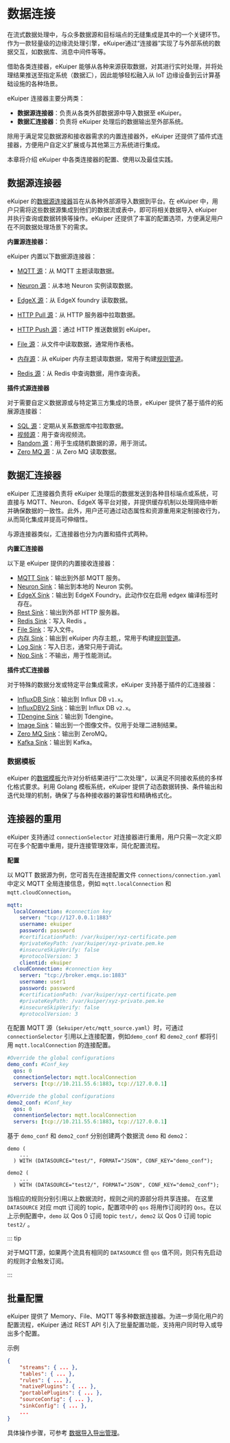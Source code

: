 # 数据连接

在流式数据处理中，与众多数据源和目标端点的无缝集成是其中的一个关键环节。作为一款轻量级的边缘流处理引擎，eKuiper通过“连接器”实现了与外部系统的数据交互，如数据库、消息中间件等等。

借助各类连接器，eKuiper 能够从各种来源获取数据，对其进行实时处理，并将处理结果推送至指定系统（数据汇），因此能够轻松融入从 IoT 边缘设备到云计算基础设施的各种场景。

eKuiper 连接器主要分两类：

- **数据源连接器**：负责从各类外部数据源中导入数据至 eKuiper。
- **数据汇连接器**：负责将 eKuiper 处理后的数据输出至外部系统。

除用于满足常见数据源和接收器需求的内置连接器外，eKuiper 还提供了插件式连接器，方便用户自定义扩展或与其他第三方系统进行集成。

本章将介绍 eKuiper 中各类连接器的配置、使用以及最佳实践。

## 数据源连接器

eKuiper 的[数据源连接器](./sources/overview.md)旨在从各种外部源导入数据到平台。在 eKuiper 中，用户只需将这些数据源集成到他们的数据流或表中，即可将相关数据导入 eKuiper 并执行查询或数据转换等操作。eKuiper 还提供了丰富的配置选项，方便满足用户在不同数据处理场景下的需求。

**内置源连接器：**

eKuiper 内置以下数据源连接器：

- [MQTT 源](./sources/builtin/mqtt.md)：从 MQTT 主题读取数据。
- [Neuron 源](./sources/builtin/neuron.md)：从本地 Neuron 实例读取数据。
- [EdgeX 源](./sources/builtin/edgex.md)：从 EdgeX foundry 读取数据。
- [HTTP Pull 源](./sources/builtin/http_pull.md)：从 HTTP 服务器中拉取数据。 
- [HTTP Push 源](./sources/builtin/http_push.md)：通过 HTTP 推送数据到 eKuiper。
- [File 源](./sources/builtin/file.md)：从文件中读取数据，通常用作表格。
- [内存源](./sources/builtin/memory.md)：从 eKuiper 内存主题读取数据，常用于构建[规则管道](./rules/rule_pipeline.md)。

- [Redis 源](./sources/builtin/redis.md)：从 Redis 中查询数据，用作查询表。

**插件式源连接器**

对于需要自定义数据源或与特定第三方集成的场景，eKuiper 提供了基于插件的拓展源连接器：

- [SQL 源](./sources/plugin/sql.md)：定期从关系数据库中拉取数据。
- [视频源](./sources/plugin/video.md)：用于查询视频流。
- [Random 源](./sources/plugin/random.md)：用于生成随机数据的源，用于测试。
- [Zero MQ 源](./sources/plugin/zmq.md)：从 Zero MQ 读取数据。

## 数据汇连接器

eKuiper 汇连接器负责将 eKuiper 处理后的数据发送到各种目标端点或系统，可直接与 MQTT、Neuron、EdgeX 等平台对接，并提供缓存机制以处理网络中断并确保数据的一致性。此外，用户还可通过动态属性和资源重用来定制接收行为，从而简化集成并提高可伸缩性。

与源连接器类似，汇连接器也分为内置和插件式两种。

**内置汇连接器**

以下是 eKuiper 提供的内置接收连接器：

- [MQTT Sink](./sinks/builtin/mqtt.md)：输出到外部 MQTT 服务。
- [Neuron Sink](./sinks/builtin/neuron.md)：输出到本地的 Neuron 实例。
- [EdgeX Sink](./sinks/builtin/edgex.md)：输出到 EdgeX Foundry。此动作仅在启用 edgex 编译标签时存在。
- [Rest Sink](./sinks/builtin/rest.md)：输出到外部 HTTP 服务器。
- [Redis Sink](./sinks/builtin/redis.md)：写入 Redis 。
- [File Sink](./sinks/builtin/file.md)：写入文件。
- [内存 Sink](./sinks/builtin/memory.md)：输出到 eKuiper 内存主题,，常用于构建[规则管道](./rules/rule_pipeline.md)。
- [Log Sink](./sinks/builtin/log.md)：写入日志，通常只用于调试。
- [Nop Sink](./sinks/builtin/nop.md)：不输出，用于性能测试。

**插件式汇连接器**

对于特殊的数据分发或特定平台集成需求，eKuiper 支持基于插件的汇连接器：

- [InfluxDB Sink](./sinks/plugin/influx.md)：输出到 Influx DB `v1.x`。
- [InfluxDBV2 Sink](./sinks/plugin/influx2.md)：输出到 Influx DB `v2.x`。
- [TDengine Sink](./sinks/plugin/tdengine.md)：输出到 Tdengine。
- [Image Sink](./sinks/plugin/image.md)：输出到一个图像文件。仅用于处理二进制结果。
- [Zero MQ Sink](./sinks/plugin/zmq.md)：输出到 ZeroMQ。
- [Kafka Sink](./sinks/plugin/kafka.md)：输出到 Kafka。

### 数据模板

eKuiper 的[数据模板](./sinks/data_template.md)允许对分析结果进行"二次处理"，以满足不同接收系统的多样化格式要求。利用 Golang 模板系统，eKuiper 提供了动态数据转换、条件输出和迭代处理的机制，确保了与各种接收器的兼容性和精确格式化。

## 连接器的重用

eKuiper 支持通过 `connectionSelector` 对连接器进行重用，用户只需一次定义即可在多个配置中重用，提升连接管理效率，简化配置流程。

**配置**

以 MQTT 数据源为例，您可首先在连接配置文件 `connections/connection.yaml` 中定义 MQTT 全局连接信息，例如  `mqtt.localConnection` 和 `mqtt.cloudConnection`。

```yaml
mqtt:
  localConnection: #connection key
    server: "tcp://127.0.0.1:1883"
    username: ekuiper
    password: password
    #certificationPath: /var/kuiper/xyz-certificate.pem
    #privateKeyPath: /var/kuiper/xyz-private.pem.ke
    #insecureSkipVerify: false
    #protocolVersion: 3
    clientid: ekuiper
  cloudConnection: #connection key
    server: "tcp://broker.emqx.io:1883"
    username: user1
    password: password
    #certificationPath: /var/kuiper/xyz-certificate.pem
    #privateKeyPath: /var/kuiper/xyz-private.pem.ke
    #insecureSkipVerify: false
    #protocolVersion: 3
```

在配置 MQTT 源（`$ekuiper/etc/mqtt_source.yaml`）时，可通过 `connectionSelector` 引用以上连接配置，例如`demo_conf` 和 `demo2_conf` 都将引用 `mqtt.localConnection` 的连接配置。

```yaml
#Override the global configurations
demo_conf: #Conf_key
  qos: 0
  connectionSelector: mqtt.localConnection
  servers: [tcp://10.211.55.6:1883, tcp://127.0.0.1]

#Override the global configurations
demo2_conf: #Conf_key
  qos: 0
  connentionSelector: mqtt.localConnection
  servers: [tcp://10.211.55.6:1883, tcp://127.0.0.1]
```

基于 `demo_conf` 和 `demo2_conf` 分别创建两个数据流 `demo` 和 `demo2`：

```text
demo (
    ...
  ) WITH (DATASOURCE="test/", FORMAT="JSON", CONF_KEY="demo_conf");

demo2 (
    ...
  ) WITH (DATASOURCE="test2/", FORMAT="JSON", CONF_KEY="demo2_conf");

```

当相应的规则分别引用以上数据流时，规则之间的源部分将共享连接。 在这里 `DATASOURCE` 对应 mqtt 订阅的 topic，配置项中的 `qos` 将用作订阅时的 `Qos`。在以上示例配置中，`demo` 以 Qos 0 订阅 topic `test/`，`demo2` 以 Qos 0 订阅 topic `test2/` 。

::: tip

对于MQTT源，如果两个流具有相同的 `DATASOURCE` 但 `qos` 值不同，则只有先启动的规则才会触发订阅。

:::

## 批量配置

eKuiper 提供了 Memory、File、MQTT 等多种数据连接器。为进一步简化用户的配置流程，eKuiper 通过 REST API 引入了批量配置功能，支持用户同时导入或导出多个配置。

示例

```json
{
    "streams": { ... },
    "tables": { ... },
    "rules": { ... },
    "nativePlugins": { ... },
    "portablePlugins": { ... },
    "sourceConfig": { ... },
    "sinkConfig": { ... },
    ...
}
```

具体操作步骤，可参考 [数据导入导出管理](../api/restapi/data.md)。
